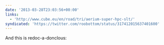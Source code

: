 ```yaml
---
date: '2013-03-28T23:03:56+00:00'
links:
  - 'http://www.cube.eu/en/road/tri/aerium-super-hpc-slt/'
syndicated: 'https://twitter.com/roobottom/status/317412015637401600'
---
```

And this is redoc-a-donclous: 
